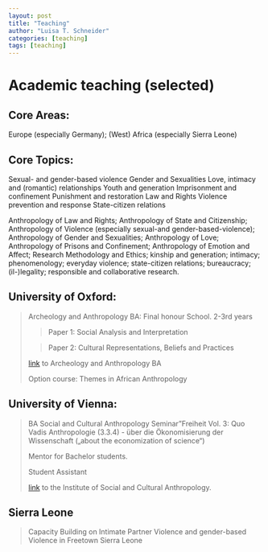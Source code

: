 ```yaml
---
layout: post
title: "Teaching"
author: "Luisa T. Schneider"
categories: [teaching]
tags: [teaching]
---
```

# Academic teaching (selected)

## Core Areas:
 Europe (especially Germany); (West) Africa (especially Sierra Leone)
 
## Core Topics:
 Sexual- and gender-based violence
 Gender and Sexualities
 Love, intimacy and (romantic) relationships
 Youth and generation
 Imprisonment and confinement
 Punishment and restoration
 Law and Rights
 Violence prevention and response
 State-citizen relations
 
 Anthropology of Law and Rights; Anthropology of State and Citizenship; Anthropology of Violence (especially sexual-and gender-based-violence); Anthropology of Gender and Sexualities; Anthropology of Love; Anthropology of Prisons and Confinement; Anthropology of Emotion and Affect; Research Methodology and Ethics; kinship and generation; intimacy; phenomenology; everyday violence; state-citizen relations; bureaucracy; (il-)legality; responsible and collaborative research.

## University of Oxford:


> Archeology and Anthropology BA: Final honour School. 2-3rd years
>
>> Paper 1: Social Analysis and Interpretation
>
>> Paper 2: Cultural Representations, Beliefs and Practices
>
> [link](http://www.arch.ox.ac.uk) to Archeology and Anthropology BA
>
> Option course: Themes in African Anthropology


## University of Vienna:	
>BA Social and Cultural Anthropology
Seminar”Freiheit Vol. 3: Quo Vadis Anthropologie (3.3.4) - über die Ökonomisierung der Wissenschaft („about the economization of science“)
>
> Mentor for Bachelor students.
>
>Student Assistant
>
>[link](https://ksa.univie.ac.at/) to the Institute of Social and Cultural Anthropology.	


## Sierra Leone
>Capacity Building on Intimate Partner Violence and gender-based Violence in Freetown Sierra Leone


